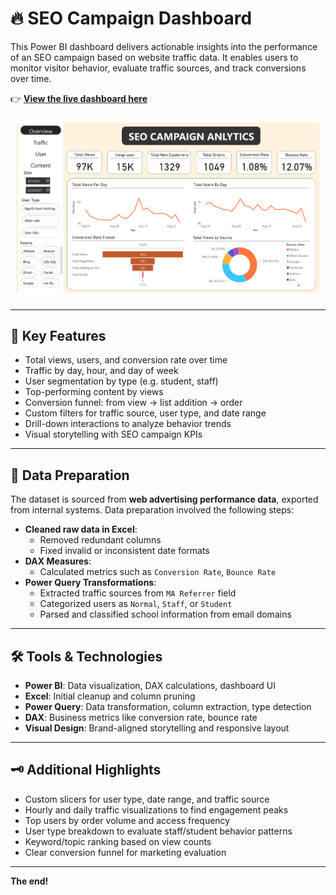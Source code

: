 # 🔥 SEO Campaign Dashboard

This Power BI dashboard delivers actionable insights into the performance of an SEO campaign based on website traffic data. It enables users to monitor visitor behavior, evaluate traffic sources, and track conversions over time.

👉 [**View the live dashboard here**](https://app.powerbi.com/view?r=eyJrIjoiOTJhNmMzZjYtMmJhMS00MGYyLWIxMGMtN2ZlZTA1MjkyMjAyIiwidCI6IjZhYzJhZDA2LTY5MmMtNDY2My1iN2FmLWE5ZmYyYTg2NmQwYyIsImMiOjEwfQ&pageName=ReportSection)

[![SEO Dashboard Preview](https://github.com/ntmh12/da-projects/raw/main/SEO%20CAMPAIGN/preview.png)](https://app.powerbi.com/view?r=eyJrIjoiNTBmNGFhYzMtZGMxYS00Y2JlLThhMzQtMmZhNzJmOTQ0MDU2IiwidCI6IjZhYzJhZDA2LTY5MmMtNDY2My1iN2FmLWE5ZmYyYTg2NmQwYyIsImMiOjEwfQ%3D%3D&pageName=ReportSection)

---

## 📂 Key Features

- Total views, users, and conversion rate over time
- Traffic by day, hour, and day of week
- User segmentation by type (e.g. student, staff)
- Top-performing content by views
- Conversion funnel: from view → list addition → order
- Custom filters for traffic source, user type, and date range
- Drill-down interactions to analyze behavior trends
- Visual storytelling with SEO campaign KPIs

---

## 🧹 Data Preparation

The dataset is sourced from **web advertising performance data**, exported from internal systems. Data preparation involved the following steps:

- **Cleaned raw data in Excel**:
  - Removed redundant columns
  - Fixed invalid or inconsistent date formats
- **DAX Measures**:
  - Calculated metrics such as `Conversion Rate`, `Bounce Rate`
- **Power Query Transformations**:
  - Extracted traffic sources from `MA Referrer` field
  - Categorized users as `Normal`, `Staff`, or `Student`
  - Parsed and classified school information from email domains

---

## 🛠️ Tools & Technologies

- **Power BI**: Data visualization, DAX calculations, dashboard UI
- **Excel**: Initial cleanup and column pruning
- **Power Query**: Data transformation, column extraction, type detection
- **DAX**: Business metrics like conversion rate, bounce rate
- **Visual Design**: Brand-aligned storytelling and responsive layout

---

## 🗝️ Additional Highlights

- Custom slicers for user type, date range, and traffic source
- Hourly and daily traffic visualizations to find engagement peaks
- Top users by order volume and access frequency
- User type breakdown to evaluate staff/student behavior patterns
- Keyword/topic ranking based on view counts
- Clear conversion funnel for marketing evaluation

---

**The end!**
